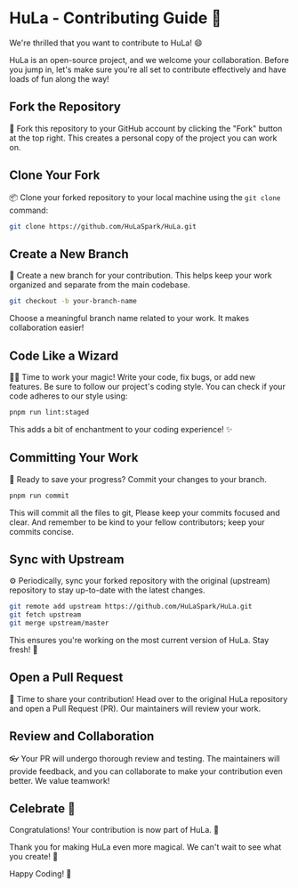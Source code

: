 # HuLa - Contributing Guide 🌟

We're thrilled that you want to contribute to HuLa! 😄

HuLa is an open-source project, and we welcome your collaboration. Before you jump in, let's make sure you're all set to contribute effectively and have loads of fun along the way!

## Fork the Repository

🍴 Fork this repository to your GitHub account by clicking the "Fork" button at the top right. This creates a personal copy of the project you can work on.

## Clone Your Fork

📦 Clone your forked repository to your local machine using the `git clone` command:

```bash
git clone https://github.com/HuLaSpark/HuLa.git
```

## Create a New Branch

🌿 Create a new branch for your contribution. This helps keep your work organized and separate from the main codebase.

```bash
git checkout -b your-branch-name
```

Choose a meaningful branch name related to your work. It makes collaboration easier!

## Code Like a Wizard

🧙‍♀️ Time to work your magic! Write your code, fix bugs, or add new features. Be sure to follow our project's coding style. You can check if your code adheres to our style using:

```bash
pnpm run lint:staged
```

This adds a bit of enchantment to your coding experience! ✨

## Committing Your Work

📝 Ready to save your progress? Commit your changes to your branch.

```bash
pnpm run commit
```

This will commit all the files to git, Please keep your commits focused and clear. And remember to be kind to your fellow contributors; keep your commits concise.

## Sync with Upstream

⚙️ Periodically, sync your forked repository with the original (upstream) repository to stay up-to-date with the latest changes.

```bash
git remote add upstream https://github.com/HuLaSpark/HuLa.git
git fetch upstream
git merge upstream/master
```

This ensures you're working on the most current version of HuLa. Stay fresh! 💨

## Open a Pull Request

🚀 Time to share your contribution! Head over to the original HuLa repository and open a Pull Request (PR). Our maintainers will review your work.

## Review and Collaboration

👓 Your PR will undergo thorough review and testing. The maintainers will provide feedback, and you can collaborate to make your contribution even better. We value teamwork!

## Celebrate 🎉

Congratulations! Your contribution is now part of HuLa. 🥳

Thank you for making HuLa even more magical. We can't wait to see what you create! 🌠

Happy Coding! 🚀